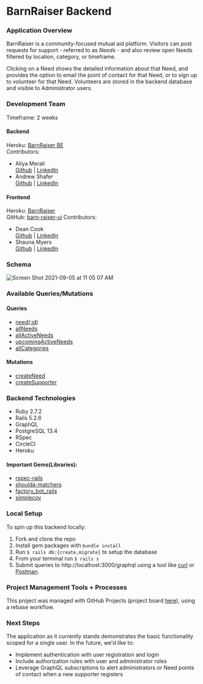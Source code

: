 # BarnRaiser Backend

### Application Overview
BarnRaiser is a community-focused mutual aid platform. Visitors can post requests for support - referred to as _Needs_ - and also review open Needs filtered by location, category, or timeframe.

Clicking on a Need shows the detailed information about that Need, and provides the option to email the point of contact for that Need, or to sign up to volunteer for that Need. Volunteers are stored in the backend database and visible to Administrator users.

### Development Team
Timeframe: 2 weeks  

#### Backend
Heroku: [BarnRaiser BE](https://barn-raiser-be.herokuapp.com/)    
Contributors:
- Aliya Merali  
   [Github](https://github.com/aliyamerali) | [LinkedIn](https://www.linkedin.com/in/aliyamerali/)
- Andrew Shafer  
   [Github](https://github.com/Aphilosopher30) | [LinkedIn](https://www.linkedin.com/in/andrew-shafer-0631ab20a/)

#### Frontend
Heroku: [BarnRaiser](https://barn-raiser.herokuapp.com/)   
GitHub: [barn-raiser-ui](https://github.com/Barn-Raiser/barn-raiser-ui/)
Contributors:
- Dean Cook  
   [Github](https://github.com/novaraptur) | [LinkedIn](https://www.linkedin.com/in/dean-r-cook/)
- Shauna Myers  
   [Github](https://github.com/ShaunaMyers) | [LinkedIn](https://www.linkedin.com/in/shauna-myers/)

### Schema
![Screen Shot 2021-09-05 at 11 05 07 AM](https://user-images.githubusercontent.com/5446926/132135254-3b35a83d-fd4b-4b63-9d0e-27b3a77929d9.png)

### Available Queries/Mutations
#### Queries
- [need(:id)](https://github.com/Barn-Raiser/project-planning/blob/main/contracts/need_JSON_Contract.md)
- [allNeeds](https://github.com/Barn-Raiser/project-planning/blob/main/contracts/allNeeds_JSON_Contract.md)
- [allActiveNeeds](https://github.com/Barn-Raiser/project-planning/blob/main/contracts/allActiveNeeds_JSON_Contract.md)
- [upcomingActiveNeeds](https://github.com/Barn-Raiser/project-planning/blob/main/contracts/upcomingActiveNeeds_JSON_Contract.md)
- [allCategories](https://github.com/Barn-Raiser/project-planning/blob/main/contracts/allCategories_JSON_Contract.md)

#### Mutations
- [createNeed](https://github.com/Barn-Raiser/project-planning/blob/main/contracts/createNeed_JSON_Contract.md)
- [createSupporter](https://github.com/Barn-Raiser/project-planning/blob/main/contracts/createSupporter_JSON_Contract.md)

### Backend Technologies
- Ruby 2.7.2
- Rails 5.2.6
- GraphQL
- PostgreSQL 13.4
- RSpec
- CircleCI
- Heroku

#### Important Gems(Libraries):
* [rspec-rails](https://github.com/rspec/rspec-rails)
* [shoulda-matchers](https://github.com/thoughtbot/shoulda-matchers)
* [factory_bot_rails](https://github.com/thoughtbot/factory_bot_rails)
* [simplecov](https://github.com/simplecov-ruby/simplecov)

### Local Setup
To spin up this backend locally:
1. Fork and clone the repo
2. Install gem packages with `bundle install`
3. Run `$ rails db:{create,migrate}` to setup the database
4. From your terminal run `$ rails s`
5. Submit queries to http://localhost:3000/graphql using a tool like [curl](https://curl.se/) or [Postman](https://www.postman.com/).

### Project Management Tools + Processes
This project was managed with GitHub Projects (project board [here](https://github.com/orgs/Barn-Raiser/projects/1)), using a rebase workflow.

### Next Steps
The application as it currently stands demonstrates the basic functionality scoped for a single user. In the future, we'd like to:
* Implement authentication with user registration and login
* Include authorization rules with user and administrator roles
* Leverage GraphQL subscriptions to alert administrators or Need points of contact when a new supporter registers
